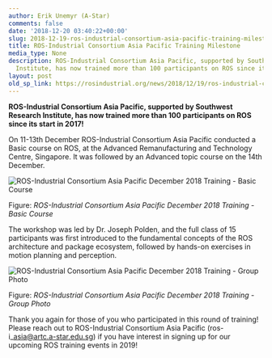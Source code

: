 ```yaml
---
author: Erik Unemyr (A-Star)
comments: false
date: '2018-12-20 03:40:22+00:00'
slug: 2018-12-19-ros-industrial-consortium-asia-pacific-training-milestone
title: ROS-Industrial Consortium Asia Pacific Training Milestone
media_type: None
description: ROS-Industrial Consortium Asia Pacific, supported by Southwest Research
  Institute, has now trained more than 100 participants on ROS since its ...
layout: post
old_sp_link: https://rosindustrial.org/news/2018/12/19/ros-industrial-consortium-asia-pacific-training-milestone
---
```


**ROS-Industrial Consortium Asia Pacific, supported by Southwest Research Institute, has now trained more than 100 participants on ROS since its start in 2017!**

On 11-13th December ROS-Industrial Consortium Asia Pacific conducted a Basic course on ROS, at the Advanced Remanufacturing and Technology Centre, Singapore. It was followed by an Advanced topic course on the 14th December.

![ROS-Industrial Consortium Asia Pacific December 2018 Training - Basic Course](https://images.squarespace-cdn.com/content/v1/51df34b1e4b08840dcfd2841/1545275672322-59J8QAV3Q0FS4C3FQMR6/ROS-I+Training+Dec+2018+Class.jpg)

Figure: *ROS-Industrial Consortium Asia Pacific December 2018 Training - Basic Course*

The workshop was led by Dr. Joseph Polden, and the full class of 15 participants was first introduced to the fundamental concepts of the ROS architecture and package ecosystem, followed by hands-on exercises in motion planning and perception.

![ROS-Industrial Consortium Asia Pacific December 2018 Training - Group Photo](https://images.squarespace-cdn.com/content/v1/51df34b1e4b08840dcfd2841/1545275754804-XWZTOM447T55UIOPP77M/ROS-I+Training+Dec+2018+Group+Photo.jpg)

Figure: *ROS-Industrial Consortium Asia Pacific December 2018 Training - Group Photo*

Thank you again for those of you who participated in this round of training! Please reach out to ROS-Industrial Consortium Asia Pacific (ros-i\_asia@artc.a-star.edu.sg) if you have interest in signing up for our upcoming ROS training events in 2019!


